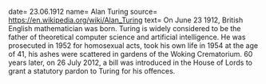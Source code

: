 date= 23.06.1912
name= Alan Turing
source= https://en.wikipedia.org/wiki/Alan_Turing
text= On June 23 1912, British English mathematician was born.
Turing is widely considered to be the father of theoretical computer science and artificial intelligence.
He was prosecuted in 1952 for homosexual acts, took his own life in 1954  at the age of 41, his ashes were scattered in gardens of the Woking Crematorium.
60 years later, on 26 July 2012, a bill was introduced in the House of Lords to grant a statutory pardon to Turing for his offences.
